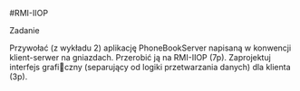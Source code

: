 #RMI-IIOP

Zadanie

Przywołać (z wykładu 2) aplikację PhoneBookServer napisaną w konwencji klient-serwer na
 gniazdach. Przerobić ją na RMI-IIOP (7p). Zaprojektuj interfejs graficzny 
 (separujący od logiki przetwarzania danych) dla klienta (3p).